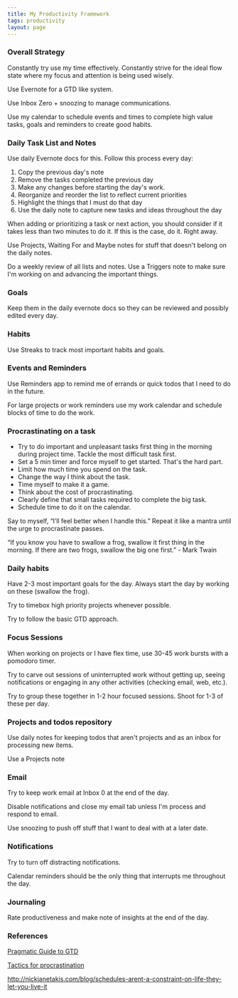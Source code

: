 ```yaml
---
title: My Productivity Framework
tags: productivity
layout: page
---
```


### Overall Strategy

Constantly try use my time effectively. Constantly strive for the ideal flow state where my focus and attention is being used wisely.

Use Evernote for a GTD like system.

Use Inbox Zero + snoozing to manage communications.

Use my calendar to schedule events and times to complete high value tasks, goals and reminders to create good habits.

### Daily Task List and Notes

Use daily Evernote docs for this. Follow this process every day:

1. Copy the previous day's note
1. Remove the tasks completed the previous day
1. Make any changes before starting the day's work.
1. Reorganize and reorder the list to reflect current priorities
1. Highlight the things that I must do that day
1. Use the daily note to capture new tasks and ideas throughout the day

When adding or prioritizing a task or next action, you should consider if it takes less than two minutes to do it. If this is the case, do it. Right away.

Use Projects, Waiting For and Maybe notes for stuff that doesn't belong on the daily notes.

Do a weekly review of all lists and notes. Use a Triggers note to make sure I'm working on and advancing the important things.

### Goals

Keep them in the daily evernote docs so they can be reviewed and possibly edited every day.

### Habits

Use Streaks to track most important habits and goals.

### Events and Reminders

Use Reminders app to remind me of errands or quick todos that I need to do in the future.

For large projects or work reminders use my work calendar and schedule blocks of time to do the work.

### Procrastinating on a task

* Try to do important and unpleasant tasks first thing in the morning during project time. Tackle the most difficult task first.
* Set a 5 min timer and force myself to get started. That's the hard part.
* Limit how much time you spend on the task.
* Change the way I think about the task.
* Time myself to make it a game.
* Think about the cost of procrastinating.
* Clearly define that small tasks required to complete the big task.
* Schedule time to do it on the calendar.

Say to myself, “I’ll feel better when I handle this.” Repeat it like a mantra until the urge to procrastinate passes.

“If you know you have to swallow a frog, swallow it first thing in the morning. If there are two frogs, swallow the big one first.” - Mark Twain

### Daily habits

Have 2-3 most important goals for the day. Always start the day by working on these (swallow the frog).

Try to timebox high priority projects whenever possible.

Try to follow the basic GTD approach.

### Focus Sessions

When working on projects or I have flex time, use 30-45 work bursts with a pomodoro timer.

Try to carve out sessions of uninterrupted work without getting up, seeing notifications or engaging in any other activities (checking email, web, etc.).

Try to group these together in 1-2 hour focused sessions. Shoot for 1-3 of these per day.

### Projects and todos repository

Use daily notes for keeping todos that aren't projects and as an inbox for processing new items.

Use a Projects note

### Email

Try to keep work email at Inbox 0 at the end of the day.

Disable notifications and close my email tab unless I'm process and respond to email. 

Use snoozing to push off stuff that I want to deal with at a later date.

### Notifications

Try to turn off distracting notifications.

Calendar reminders should be the only thing that interrupts me throughout the day.

### Journaling

Rate productiveness and make note of insights at the end of the day.

### References

[Pragmatic Guide to GTD](https://hamberg.no/gtd/)

[Tactics for procrastination](https://alifeofproductivity.com/why-you-procrastinate-10-tactics-to-help-you-stop/)

http://nickjanetakis.com/blog/schedules-arent-a-constraint-on-life-they-let-you-live-it
